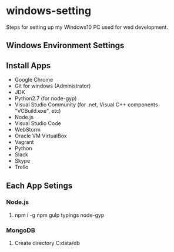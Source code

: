 # windows-setting
Steps for setting up my Windows10 PC used for wed development.


## Windows Environment Settings

## Install Apps
- Google Chrome
- Git for windows (Administrator)
- JDK
- Python2.7 (for node-gyp)
- Visual Studio Community (for .net, Visual C++ components "VCBuild.exe", etc)
- Node.js
- Visual Studio Code
- WebStorm
- Oracle VM VirtualBox
- Vagrant
- Python
- Slack
- Skype
- Trello


## Each App Setings
### Node.js
1. npm i -g npm gulp typings node-gyp

### MongoDB
1. Create directory C:data/db
